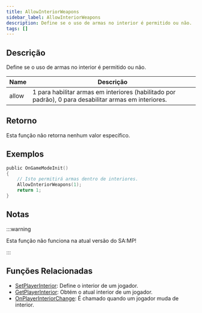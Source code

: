 ```yaml
---
title: AllowInteriorWeapons
sidebar_label: AllowInteriorWeapons
description: Define se o uso de armas no interior é permitido ou não.
tags: []
---
```


## Descrição

Define se o uso de armas no interior é permitido ou não.

| Name  | Descrição                                                                                             |
| ----- | ----------------------------------------------------------------------------------------------------- |
| allow | 1 para habilitar armas em interiores (habilitado por padrão), 0 para desabilitar armas em interiores. |

## Retorno

Esta função não retorna nenhum valor específico.

## Exemplos

```c
public OnGameModeInit()
{
    // Isto permitirá armas dentro de interiores.
    AllowInteriorWeapons(1);
    return 1;
}
```

## Notas

:::warning

Esta função não funciona na atual versão do SA:MP!

:::

## Funções Relacionadas

- [SetPlayerInterior](SetPlayerInterior.md): Define o interior de um jogador.
- [GetPlayerInterior](GetPlayerInterior.md): Obtém o atual interior de um jogador.
- [OnPlayerInteriorChange](../callbacks/OnPlayerInteriorChange.md): É chamado quando um jogador muda de interior.

